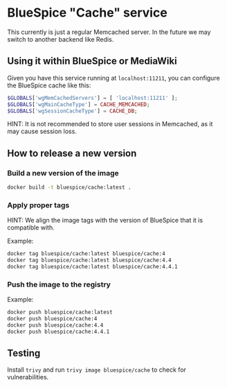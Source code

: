 # BlueSpice "Cache" service

This currently is just a regular Memcached server. In the future we may switch to another backend like Redis.

## Using it within BlueSpice or MediaWiki

Given you have this service running at `localhost:11211`, you can configure the BlueSpice cache like this:

```php
$GLOBALS['wgMemCachedServers'] = [ 'localhost:11211' ];
$GLOBALS['wgMainCacheType'] = CACHE_MEMCACHED;
$GLOBALS['wgSessionCacheType'] = CACHE_DB;
```

HINT: It is not recommended to store user sessions in Memcached, as it may cause session loss.

## How to release a new version

### Build a new version of the image
```sh
docker build -t bluespice/cache:latest .
```

### Apply proper tags
HINT: We align the image tags with the version of BlueSpice that it is compatible with.

Example:
```sh
docker tag bluespice/cache:latest bluespice/cache:4
docker tag bluespice/cache:latest bluespice/cache:4.4
docker tag bluespice/cache:latest bluespice/cache:4.4.1
```

### Push the image to the registry
Example:
```sh
docker push bluespice/cache:latest
docker push bluespice/cache:4
docker push bluespice/cache:4.4
docker push bluespice/cache:4.4.1
```

## Testing
Install `trivy` and run `trivy image bluespice/cache` to check for vulnerabilities.